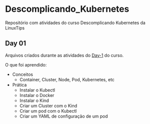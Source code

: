 # Descomplicando_Kubernetes
Repositório com atividades do curso Descomplicando Kubernetes da LinuxTips

## Day 01
Arquivos criados durante as atividades do [Day-1](https://github.com/badtuxx/CertifiedContainersExpert/tree/main/DescomplicandoKubernetes/day-1) do curso.

O que foi aprendido:
 - Conceitos
   - Container, Cluster, Node, Pod, Kubernetes, etc
 - Prática
   - Instalar o Kubectl
   - Instalar o Docker
   - Instalar o Kind
   - Criar um Cluster com o Kind
   - Criar um pod com o Kubectl
   - Criar um YAML de configuração de um pod
